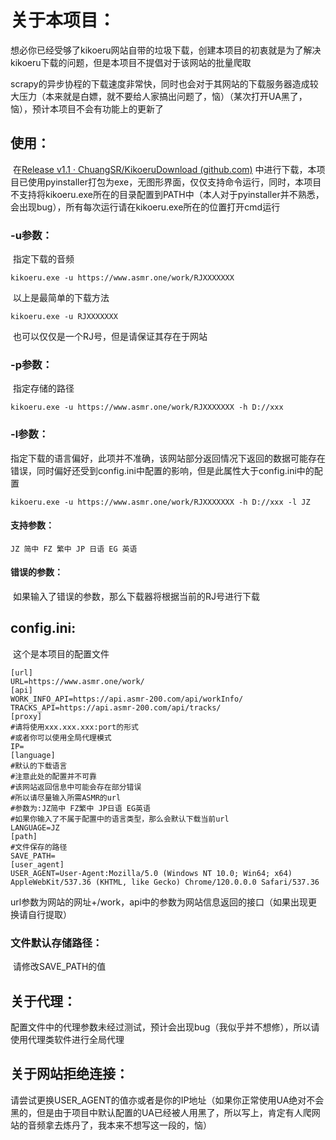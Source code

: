 # 关于本项目：

​		想必你已经受够了kikoeru网站自带的垃圾下载，创建本项目的初衷就是为了解决kikoeru下载的问题，但是本项目不提倡对于该网站的批量爬取

​		scrapy的异步协程的下载速度非常快，同时也会对于其网站的下载服务器造成较大压力（本来就是白嫖，就不要给人家搞出问题了，恼）（某次打开UA黑了，恼），预计本项目不会有功能上的更新了

## 使用：

​		在[Release v1.1 · ChuangSR/KikoeruDownload (github.com)](https://github.com/ChuangSR/KikoeruDownload/releases/tag/v1.1) 中进行下载，本项目已使用pyinstaller打包为exe，无图形界面，仅仅支持命令运行，同时，本项目不支持将kikoeru.exe所在的目录配置到PATH中（本人对于pyinstaller并不熟悉，会出现bug），所有每次运行请在kikoeru.exe所在的位置打开cmd运行

### -u参数：

​		指定下载的音频

```
kikoeru.exe -u https://www.asmr.one/work/RJXXXXXXX
```

​		以上是最简单的下载方法

```
kikoeru.exe -u RJXXXXXXX
```

​		也可以仅仅是一个RJ号，但是请保证其存在于网站

### -p参数：

​		指定存储的路径

```
kikoeru.exe -u https://www.asmr.one/work/RJXXXXXXX -h D://xxx
```

### -l参数：

​		指定下载的语言偏好，此项并不准确，该网站部分返回情况下返回的数据可能存在错误，同时偏好还受到config.ini中配置的影响，但是此属性大于config.ini中的配置

```
kikoeru.exe -u https://www.asmr.one/work/RJXXXXXXX -h D://xxx -l JZ
```

#### 支持参数：

```
JZ 简中 FZ 繁中 JP 日语 EG 英语
```

#### 错误的参数：

​		如果输入了错误的参数，那么下载器将根据当前的RJ号进行下载

## config.ini:

​		这个是本项目的配置文件

```
[url]
URL=https://www.asmr.one/work/
[api]
WORK_INFO_API=https://api.asmr-200.com/api/workInfo/
TRACKS_API=https://api.asmr-200.com/api/tracks/
[proxy]
#请将使用xxx.xxx.xxx:port的形式
#或者你可以使用全局代理模式
IP=
[language]
#默认的下载语言
#注意此处的配置并不可靠
#该网站返回信息中可能会存在部分错误
#所以请尽量输入所需ASMR的url
#参数为:JZ简中 FZ繁中 JP日语 EG英语
#如果你输入了不属于配置中的语言类型，那么会默认下载当前url
LANGUAGE=JZ
[path]
#文件保存的路径
SAVE_PATH=
[user_agent]
USER_AGENT=User-Agent:Mozilla/5.0 (Windows NT 10.0; Win64; x64) AppleWebKit/537.36 (KHTML, like Gecko) Chrome/120.0.0.0 Safari/537.36
```

​		url参数为网站的网址+/work，api中的参数为网站信息返回的接口（如果出现更换请自行提取）

### 文件默认存储路径：

​		请修改SAVE_PATH的值

## 关于代理：

​		配置文件中的代理参数未经过测试，预计会出现bug（我似乎并不想修），所以请使用代理类软件进行全局代理

## 关于网站拒绝连接：

​		请尝试更换USER_AGENT的值亦或者是你的IP地址（如果你正常使用UA绝对不会黑的，但是由于项目中默认配置的UA已经被人用黑了，所以写上，肯定有人爬网站的音频拿去炼丹了，我本来不想写这一段的，恼）
